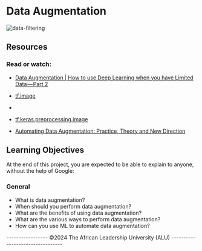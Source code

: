 # Data Augmentation

![data-filtering](https://github.com/user-attachments/assets/8ca58e48-79db-4242-9f94-2736fd02e90a)

## Resources

### Read or watch:

- [Data Augmentation | How to use Deep Learning when you have Limited Data — Part 2](https://nanonets.com/blog/data-augmentation-how-to-use-deep-learning-when-you-have-limited-data-part-2/)

- [tf.image](https://www.tensorflow.org/versions/r1.15/api_docs/python/tf/keras/preprocessing/image)
- 
- [tf.keras.preprocessing.image](https://www.tensorflow.org/versions/r1.15/api_docs/python/tf/keras/preprocessing/image)
  
- [Automating Data Augmentation: Practice, Theory and New Direction](https://ai.stanford.edu/blog/data-augmentation/)
  
## Learning Objectives

At the end of this project, you are expected to be able to explain to anyone, without the help of Google:

### General

- What is data augmentation?
- When should you perform data augmentation?
- What are the benefits of using data augmentation?
- What are the various ways to perform data augmentation?
- How can you use ML to automate data augmentation?

----------------- ©2024 The African Leadership University (ALU) ---------------------------------
